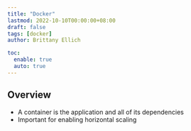 ```yaml
---
title: "Docker"
lastmod: 2022-10-10T00:00:00+08:00
draft: false
tags: [docker]
author: Brittany Ellich

toc:
  enable: true
  auto: true
---
```


## Overview

* A container is the application and all of its dependencies
* Important for enabling horizontal scaling
